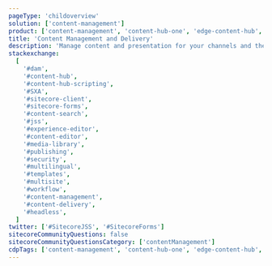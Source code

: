 ```yaml
---
pageType: 'childoverview'
solution: ['content-management']
product: ['content-management', 'content-hub-one', 'edge-content-hub', 'edge-xm', 'xm', 'search', 'sxa', 'xm-cloud']
title: 'Content Management and Delivery'
description: 'Manage content and presentation for your channels and then scale out your delivery'
stackexchange:
  [
    '#dam',
    '#content-hub',
    '#content-hub-scripting',
    '#SXA',
    '#sitecore-client',
    '#sitecore-forms',
    '#content-search',
    '#jss',
    '#experience-editor',
    '#content-editor',
    '#media-library',
    '#publishing',
    '#security',
    '#multilingual',
    '#templates',
    '#multisite',
    '#workflow',
    '#content-management',
    '#content-delivery',
    '#headless',
  ]
twitter: ['#SitecoreJSS', '#SitecoreForms']
sitecoreCommunityQuestions: false
sitecoreCommunityQuestionsCategory: ['contentManagement']
cdpTags: ['content-management', 'content-hub-one', 'edge-content-hub', 'edge-xm', 'xm', 'search', 'sxa', 'xm-cloud']
---
```

